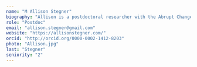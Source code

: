 ```yaml
---
name: "M Allison Stegner"
biography: "Allison is a postdoctoral researcher with the Abrupt Change in Ecological Systems project. She is interested in how species and ecosystems have responded to past environmental change over long time scales, and how we can use that information for biodiversity conservation today."
role: "Postdoc"
email: "allison.stegner@gmail.com"
website: "https://allisonstegner.com/"
orcid: "http://orcid.org/0000-0002-1412-8203"
photo: "Allison.jpg"
last: "Stegner"
seniority: "2"
---
```

